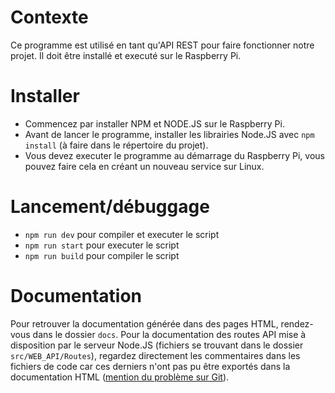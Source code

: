 # Contexte
Ce programme est utilisé en tant qu'API REST pour faire fonctionner notre projet. Il doit être installé et executé sur le Raspberry Pi.

# Installer
- Commencez par installer NPM et NODE.JS sur le Raspberry Pi.
- Avant de lancer le programme, installer les librairies Node.JS avec `npm install` (à faire dans le répertoire du projet).
- Vous devez executer le programme au démarrage du Raspberry Pi, vous pouvez faire cela en créant un nouveau service sur Linux.

# Lancement/débuggage
- `npm run dev` pour compiler et executer le script
- `npm run start` pour executer le script
- `npm run build` pour compiler le script

# Documentation
Pour retrouver la documentation générée dans des pages HTML, rendez-vous dans le dossier `docs`.
Pour la documentation des routes API mise à disposition par le serveur Node.JS (fichiers se trouvant dans le dossier `src/WEB_API/Routes`), regardez directement les commentaires dans les fichiers de code car ces derniers n'ont pas pu être exportés dans la documentation HTML ([mention du problème sur Git](https://github.com/TypeStrong/typedoc/issues/1871#issuecomment-1047324708)).